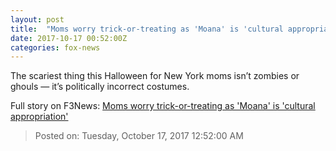 ```yaml
---
layout: post
title:  "Moms worry trick-or-treating as 'Moana' is 'cultural appropriation'"
date: 2017-10-17 00:52:00Z
categories: fox-news
---
```


The scariest thing this Halloween for New York moms isn’t zombies or ghouls — it’s politically incorrect costumes.


Full story on F3News: [Moms worry trick-or-treating as 'Moana' is 'cultural appropriation'](http://www.f3nws.com/n/DG3QjH)

> Posted on: Tuesday, October 17, 2017 12:52:00 AM
